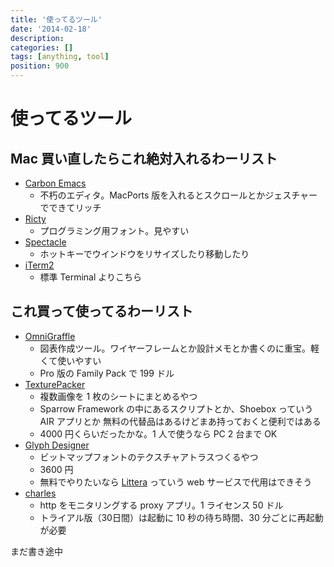 ```yaml
---
title: '使ってるツール'
date: '2014-02-18'
description:
categories: []
tags: [anything, tool]
position: 900
---
```


# 使ってるツール

## Mac 買い直したらこれ絶対入れるわーリスト

- [Carbon Emacs](http://www.emacswiki.org/emacs/EmacsForMacOS)
    - 不朽のエディタ。MacPorts 版を入れるとスクロールとかジェスチャーでできてリッチ
- [Ricty](http://save.sys.t.u-tokyo.ac.jp/~yusa/fonts/ricty.html)
    - プログラミング用フォント。見やすい
- [Spectacle](http://spectacleapp.com/)
    - ホットキーでウインドウをリサイズしたり移動したり
- [iTerm2](http://www.iterm2.com/#/section/home)
    - 標準 Terminal よりこちら

## これ買って使ってるわーリスト

- [OmniGraffle](http://www.omnigroup.com/omnigraffle)
    - 図表作成ツール。ワイヤーフレームとか設計メモとか書くのに重宝。軽くて使いやすい
    - Pro 版の Family Pack で 199 ドル
- [TexturePacker](http://www.codeandweb.com/texturepacker)
    - 複数画像を 1 枚のシートにまとめるやつ
    - Sparrow Framework の中にあるスクリプトとか、Shoebox っていう AIR アプリとか
      無料の代替品はあるけどまあ持っておくと便利ではある
    - 4000 円くらいだったかな。1 人で使うなら PC 2 台まで OK
- [Glyph Designer](http://71squared.com/glyphdesigner)
    - ビットマップフォントのテクスチャアトラスつくるやつ
    - 3600 円
    - 無料でやりたいなら
      [Littera](http://kvazars.com/littera/)
      っていう web サービスで代用はできそう
- [charles](http://www.charlesproxy.com/)
    - http をモニタリングする proxy アプリ。1 ライセンス 50 ドル
    - トライアル版（30日間）は起動に 10 秒の待ち時間、30 分ごとに再起動が必要


まだ書き途中


<br/><br/><br/><br/><br/><br/><br/><br/><br/>

